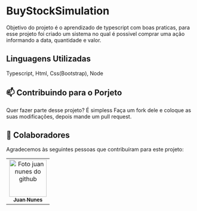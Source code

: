 # BuyStockSimulation

Objetivo do projeto é o aprendizado de typescript com boas praticas,
para esse projeto foi criado um sistema no qual é possivel comprar uma ação informando a data, quantidade e valor.

## Linguagens Utilizadas 

Typescript, Html, Css(Bootstrap), Node


## 📫 Contribuindo para o Porjeto

Quer fazer parte desse projeto? É simpless
Faça um fork dele e coloque as suas modificações, depois mande um pull request.

## 🤝 Colaboradores

Agradecemos às seguintes pessoas que contribuíram para este projeto:

<table>
  <tr>
    <td align="center">
      <a href="https://github.com/juannunesz">
        <img src="https://avatars1.githubusercontent.com/u/52586245?s=400&u=0c950afd49031d138b9d131c3760b9676f991c54&v=4" width="100px;" alt="Foto juan nunes do github"/><br>
        <sub>
          <b>Juan Nunes</b>
        </sub>
      </a>
    </td>
  </tr>
</table>
